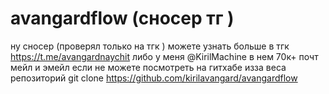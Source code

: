 # avangardflow (сносер тг )
ну сносер (проверял только на тгк )
можете узнать больше в тгк https://t.me/avangardnaychit 
либо у меня @KirilMachine 
в нем 70к+ почт мейл и эмейл
если не можете посмотреть на гитхабе изза веса 
репозиторий git clone https://github.com/kirilavangard/avangardflow
